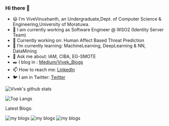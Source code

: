 ### Hi there 👋

<!--
**VivekVinushanth/VivekVinushanth** is a ✨ _special_ ✨ repository because its `README.md` (this file) appears on your GitHub profile. -->


- 😃 I’m ViveVinushanth, an Undergraduate,Dept. of Computer Science & Engineering,University of Moratuwa.
- 🏢 I am currently  working as Software Engineer @ WSO2 (Identity Server Team) 
- 🔭 Currently working on: Human Affect Based Threat Prediction
- 🌱 I’m currently learning: MachineLearning, DeepLearning & NN, DataMining
- 💬 Ask me about: IAM, CIBA, EG-SMOTE 
- :black_nib: I blog in : [Medium/Vivek_Blogs](https://medium.com/@vivekvinushanth)
- 📫 How to reach me: [LinkedIn](https://www.linkedin.com/in/vivek-vinushanth-christopher/)
- 🐦 I am in Twitter: [Twitter](https://twitter.com/CVinushanth)

![Vivek's github stats](https://github-readme-stats.vercel.app/api?username=VivekVinushanth&show_icons=true&theme=radical)

![Top Langs](https://github-readme-stats.vercel.app/api/top-langs/?username=VivekVinushanth&layout=compact&hide=css,html,javascript)

Latest Blogs:

![my blogs](https://github-readme-medium-recent-article.vercel.app/medium/@vivekvinushanth/0)
![my blogs](https://github-readme-medium-recent-article.vercel.app/medium/@vivekvinushanth/1)
![my blogs](https://github-readme-medium-recent-article.vercel.app/medium/@vivekvinushanth/2)

